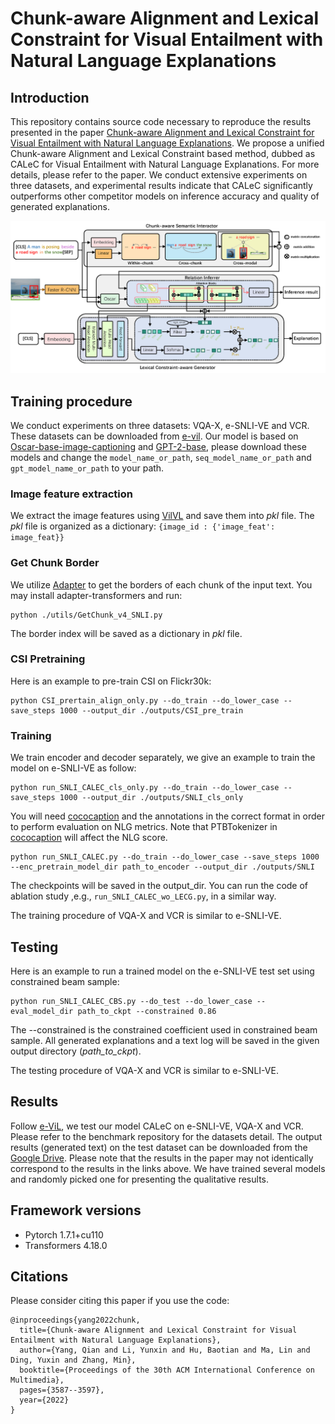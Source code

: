 # Chunk-aware Alignment and Lexical Constraint for Visual Entailment with Natural Language Explanations

## Introduction

This repository contains source code necessary to reproduce the results presented in the paper [Chunk-aware Alignment and Lexical Constraint for Visual Entailment with Natural Language Explanations](https://arxiv.org/abs/2207.11401).
We propose a unified Chunk-aware Alignment and Lexical Constraint based method, dubbed as CALeC for Visual Entailment with Natural Language Explanations. For more details, please refer to the paper.
We conduct extensive experiments on three datasets, and experimental results indicate that CALeC significantly outperforms other competitor models on inference accuracy and quality of generated explanations.

![avatar](model.png)

## Training procedure

We conduct experiments on three datasets: VQA-X, e-SNLI-VE and VCR. These datasets can be downloaded from [e-vil](https://github.com/maximek3/e-ViL).
Our model is based on [Oscar-base-image-captioning](https://github.com/microsoft/Oscar/blob/master/VinVL_DOWNLOAD.md) and [GPT-2-base](https://huggingface.co/gpt2), please download these models and change the ``model_name_or_path``, `seq_model_name_or_path` and `gpt_model_name_or_path` to your path.

### Image feature extraction
We extract the image features using [VilVL](https://github.com/pzzhang/VinVL) and save them into *pkl* file.
The *pkl* file is organized as a dictionary:  `{image_id : {'image_feat': image_feat}}`

### Get Chunk Border
We utilize [Adapter](https://huggingface.co/AdapterHub/bert-base-uncased-pf-conll2000) to get the borders of each chunk of the input text.
You may install adapter-transformers and run:

```
python ./utils/GetChunk_v4_SNLI.py 
```
The border index will be saved as a dictionary in *pkl* file.

### CSI Pretraining
Here is an example to pre-train CSI on Flickr30k:

```
python CSI_prertain_align_only.py --do_train --do_lower_case --save_steps 1000 --output_dir ./outputs/CSI_pre_train
```

### Training

We train encoder and decoder separately, we give an example to train the model on e-SNLI-VE as follow:
```
python run_SNLI_CALEC_cls_only.py --do_train --do_lower_case --save_steps 1000 --output_dir ./outputs/SNLI_cls_only

```

You will need [cococaption](https://github.com/tylin/coco-caption) and the annotations in the correct format in order to perform evaluation on NLG metrics.
Note that PTBTokenizer in [cococaption](https://github.com/tylin/coco-caption) will affect the NLG score.


```
python run_SNLI_CALEC.py --do_train --do_lower_case --save_steps 1000 --enc_pretrain_model_dir path_to_encoder --output_dir ./outputs/SNLI 
```

The checkpoints will be saved in the output_dir.
You can run the code of ablation study ,e.g.,  `run_SNLI_CALEC_wo_LECG.py`, in a similar way. 

The training procedure of VQA-X and VCR is similar to e-SNLI-VE.

## Testing

Here is an example to run a trained model on the e-SNLI-VE test set using constrained beam sample:

```
python run_SNLI_CALEC_CBS.py --do_test --do_lower_case --eval_model_dir path_to_ckpt --constrained 0.86
```

The --constrained is the constrained coefficient used in constrained beam sample.
All generated explanations and a text log will be saved in the given output directory (*path_to_ckpt*).

The testing procedure of VQA-X and VCR is similar to e-SNLI-VE.

## Results

Follow [e-ViL](https://github.com/maximek3/e-ViL), we test our model CALeC on e-SNLI-VE, VQA-X and VCR. Please refer to the benchmark repository for the datasets detail.
The output results (generated text) on the test dataset can be downloaded from the [Google Drive](https://drive.google.com/drive/folders/1WbSKPSft_f-YF0OJBcDB5c8yhwm889oR?usp=share_link).
Please note that the results in the paper may not identically correspond to the results in the links above. We have trained several models and randomly picked one for presenting the qualitative results.


## Framework versions

* Pytorch 1.7.1+cu110
* Transformers 4.18.0

## Citations

Please consider citing this paper if you use the code:


```
@inproceedings{yang2022chunk,
  title={Chunk-aware Alignment and Lexical Constraint for Visual Entailment with Natural Language Explanations},
  author={Yang, Qian and Li, Yunxin and Hu, Baotian and Ma, Lin and Ding, Yuxin and Zhang, Min},
  booktitle={Proceedings of the 30th ACM International Conference on Multimedia},
  pages={3587--3597},
  year={2022}
}

```
